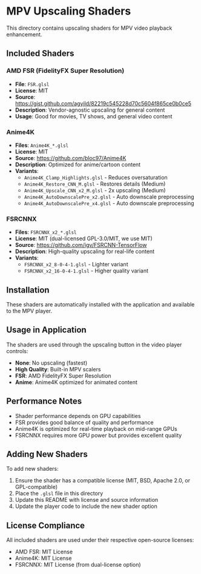 # MPV Upscaling Shaders

This directory contains upscaling shaders for MPV video playback enhancement.

## Included Shaders

### AMD FSR (FidelityFX Super Resolution)
- **File**: `FSR.glsl`
- **License**: MIT
- **Source**: https://gist.github.com/agyild/82219c545228d70c5604f865ce0b0ce5
- **Description**: Vendor-agnostic upscaling for general content
- **Usage**: Good for movies, TV shows, and general video content

### Anime4K
- **Files**: `Anime4K_*.glsl`
- **License**: MIT
- **Source**: https://github.com/bloc97/Anime4K
- **Description**: Optimized for anime/cartoon content
- **Variants**:
  - `Anime4K_Clamp_Highlights.glsl` - Reduces oversaturation
  - `Anime4K_Restore_CNN_M.glsl` - Restores details (Medium)
  - `Anime4K_Upscale_CNN_x2_M.glsl` - 2x upscaling (Medium)
  - `Anime4K_AutoDownscalePre_x2.glsl` - Auto downscale preprocessing
  - `Anime4K_AutoDownscalePre_x4.glsl` - Auto downscale preprocessing

### FSRCNNX
- **Files**: `FSRCNNX_x2_*.glsl`
- **License**: MIT (dual-licensed GPL-3.0/MIT, we use MIT)
- **Source**: https://github.com/igv/FSRCNN-TensorFlow
- **Description**: High-quality upscaling for real-life content
- **Variants**:
  - `FSRCNNX_x2_8-0-4-1.glsl` - Lighter variant
  - `FSRCNNX_x2_16-0-4-1.glsl` - Higher quality variant

## Installation

These shaders are automatically installed with the application and available to the MPV player.

## Usage in Application

The shaders are used through the upscaling button in the video player controls:
- **None**: No upscaling (fastest)
- **High Quality**: Built-in MPV scalers
- **FSR**: AMD FidelityFX Super Resolution
- **Anime**: Anime4K optimized for animated content

## Performance Notes

- Shader performance depends on GPU capabilities
- FSR provides good balance of quality and performance
- Anime4K is optimized for real-time playback on mid-range GPUs
- FSRCNNX requires more GPU power but provides excellent quality

## Adding New Shaders

To add new shaders:
1. Ensure the shader has a compatible license (MIT, BSD, Apache 2.0, or GPL-compatible)
2. Place the `.glsl` file in this directory
3. Update this README with license and source information
4. Update the player code to include the new shader option

## License Compliance

All included shaders are used under their respective open-source licenses:
- AMD FSR: MIT License
- Anime4K: MIT License  
- FSRCNNX: MIT License (from dual-license option)